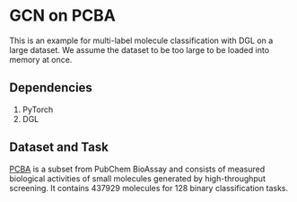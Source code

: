 # GCN on PCBA

This is an example for multi-label molecule classification with DGL on a large dataset. We assume the dataset to be too 
large to be loaded into memory at once.

## Dependencies

1. PyTorch
2. DGL

## Dataset and Task

[PCBA](http://moleculenet.ai/datasets-1) is a subset from PubChem BioAssay and consists of measured biological 
activities of small molecules generated by high-throughput screening. It contains 437929 molecules for 128 binary 
classification tasks.

